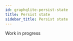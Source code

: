 ```yaml
---
id: graphqlite-persist-state
title: Persist state
sidebar_title: Persist state
---
```


Work in progress